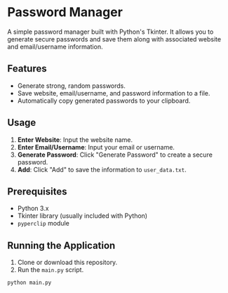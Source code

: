 # Password Manager

A simple password manager built with Python's Tkinter. It allows you to generate secure passwords and save them along with associated website and email/username information.

## Features

- Generate strong, random passwords.
- Save website, email/username, and password information to a file.
- Automatically copy generated passwords to your clipboard.

## Usage

1. **Enter Website**: Input the website name.
2. **Enter Email/Username**: Input your email or username.
3. **Generate Password**: Click "Generate Password" to create a secure password.
4. **Add**: Click "Add" to save the information to `user_data.txt`.

## Prerequisites

- Python 3.x
- Tkinter library (usually included with Python)
- `pyperclip` module

## Running the Application

1. Clone or download this repository.
2. Run the `main.py` script.

```bash
python main.py
```
